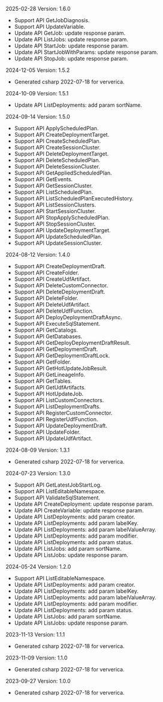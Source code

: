 2025-02-28 Version: 1.6.0
- Support API GetJobDiagnosis.
- Support API UpdateVariable.
- Update API GetJob: update response param.
- Update API ListJobs: update response param.
- Update API StartJob: update response param.
- Update API StartJobWithParams: update response param.
- Update API StopJob: update response param.


2024-12-05 Version: 1.5.2
- Generated csharp 2022-07-18 for ververica.

2024-10-09 Version: 1.5.1
- Update API ListDeployments: add param sortName.


2024-09-14 Version: 1.5.0
- Support API ApplyScheduledPlan.
- Support API CreateDeploymentTarget.
- Support API CreateScheduledPlan.
- Support API CreateSessionCluster.
- Support API DeleteDeploymentTarget.
- Support API DeleteScheduledPlan.
- Support API DeleteSessionCluster.
- Support API GetAppliedScheduledPlan.
- Support API GetEvents.
- Support API GetSessionCluster.
- Support API ListScheduledPlan.
- Support API ListScheduledPlanExecutedHistory.
- Support API ListSessionClusters.
- Support API StartSessionCluster.
- Support API StopApplyScheduledPlan.
- Support API StopSessionCluster.
- Support API UpdateDeploymentTarget.
- Support API UpdateScheduledPlan.
- Support API UpdateSessionCluster.


2024-08-12 Version: 1.4.0
- Support API CreateDeploymentDraft.
- Support API CreateFolder.
- Support API CreateUdfArtifact.
- Support API DeleteCustomConnector.
- Support API DeleteDeploymentDraft.
- Support API DeleteFolder.
- Support API DeleteUdfArtifact.
- Support API DeleteUdfFunction.
- Support API DeployDeploymentDraftAsync.
- Support API ExecuteSqlStatement.
- Support API GetCatalogs.
- Support API GetDatabases.
- Support API GetDeployDeploymentDraftResult.
- Support API GetDeploymentDraft.
- Support API GetDeploymentDraftLock.
- Support API GetFolder.
- Support API GetHotUpdateJobResult.
- Support API GetLineageInfo.
- Support API GetTables.
- Support API GetUdfArtifacts.
- Support API HotUpdateJob.
- Support API ListCustomConnectors.
- Support API ListDeploymentDrafts.
- Support API RegisterCustomConnector.
- Support API RegisterUdfFunction.
- Support API UpdateDeploymentDraft.
- Support API UpdateFolder.
- Support API UpdateUdfArtifact.


2024-08-09 Version: 1.3.1
- Generated csharp 2022-07-18 for ververica.

2024-07-23 Version: 1.3.0
- Support API GetLatestJobStartLog.
- Support API ListEditableNamespace.
- Support API ValidateSqlStatement.
- Update API CreateDeployment: update response param.
- Update API CreateVariable: update response param.
- Update API ListDeployments: add param creator.
- Update API ListDeployments: add param labelKey.
- Update API ListDeployments: add param labelValueArray.
- Update API ListDeployments: add param modifier.
- Update API ListDeployments: add param status.
- Update API ListJobs: add param sortName.
- Update API ListJobs: update response param.


2024-05-24 Version: 1.2.0
- Support API ListEditableNamespace.
- Update API ListDeployments: add param creator.
- Update API ListDeployments: add param labelKey.
- Update API ListDeployments: add param labelValueArray.
- Update API ListDeployments: add param modifier.
- Update API ListDeployments: add param status.
- Update API ListJobs: add param sortName.
- Update API ListJobs: update response param.


2023-11-13 Version: 1.1.1
- Generated csharp 2022-07-18 for ververica.

2023-11-09 Version: 1.1.0
- Generated csharp 2022-07-18 for ververica.

2023-09-27 Version: 1.0.0
- Generated csharp 2022-07-18 for ververica.

